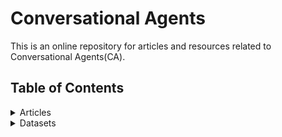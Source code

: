 # Conversational Agents
This is an online repository for articles and resources related to Conversational Agents(CA).

## Table of Contents

<details>
<summary>Articles</summary>
 
+ <details>
  <summary>Foundamentals</summary>
 
  Resources about the foundamental/background knowledge and overviews
  + [Neural Approaches to Conversational AI](https://arxiv.org/pdf/1809.08267)

  + []()

  
  
  
  </details> 


[comment]: # (##############################################################################################)
+ <details>
  <summary>Task-Oriented CAs</summary>
 
  Resources on the Task-oriented approach towards CA (aka. chatbots)
  + [Learning End-to-End Goal-Oriented Dialog](http://arxiv.org/abs/1605.07683)
  </details> 
  
  
[comment]: # (##############################################################################################)
+ <details>
  <summary>Data-Driven CAs</summary>
 
  Resources on the Data-driven approach towards CA (aka. chitchat)
  + [A Neural Conversational Model](https://arxiv.org/abs/1506.05869)
  + [A Neural Network Approach to Context-Sensitive Generation of Conversational Responses](https://arxiv.org/abs/1506.06714)  
  + [A Diversity-Promoting Objective Function for Neural Conversation Models](http://arxiv.org/abs/1510.03055)
  + [A Hierarchical Latent Variable Encoder-Decoder Model for Generating Dialogues](http://arxiv.org/abs/1605.06069)
  + [A Knowledge-Grounded Neural Conversation Model](http://arxiv.org/abs/1702.01932)
  + [Learning to Control the Specificity in Neural Response Generation](https://www.aclweb.org/anthology/P18-1102)
  + [2015 - Shang - Neural Responding Machine for Short-Text Conversation](https://www.aclweb.org/anthology/P15-1152/)
  + [2017 - Ahn - A Neural Knowledge Language Model](https://arxiv.org/abs/1608.00318)
  + [2019 - Kocijan - A Surprisingly Robust Trick for Winograd Schema Challenge](https://arxiv.org/abs/1905.06290)
  
  
  </details> 
  
[comment]: # (##############################################################################################)
+ <details>
  <summary>Filling the gap</summary>
 
  Resources on recent attempts to fill the gap between the two aforementioned approaches 
  + [A Copy-Augmented Sequence-to-Sequence Architecture Gives Good Performance on Task-Oriented Dialogue](https://www.aclweb.org/anthology/E17-2075)
  + [Global-to-local Memory Pointer Networks for Task-Oriented Dialogue](http://arxiv.org/abs/1901.04713)
  + [2018 - Manuvinakurike - Conversational Image Editing: Incremental Intent Identification in a New Dialogue Task](https://www.aclweb.org/anthology/W18-5033/)
  
  
  </details> 
  
</details>

[comment]: # (##############################################################################################)
<details>
<summary>Datasets</summary>
</details>


[comment]: # (This actually is the most platform independent comment)


